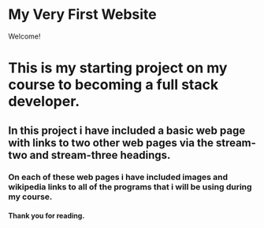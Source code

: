 # My Very First Website

Welcome!

# This is my starting project on my course to becoming a full stack developer.

## In this project i have included a basic web page with links to two other web pages via the stream-two and stream-three headings.

### On each of these web pages i have included images and wikipedia links to all of the programs that i will be using during my course.

#### Thank you for reading.